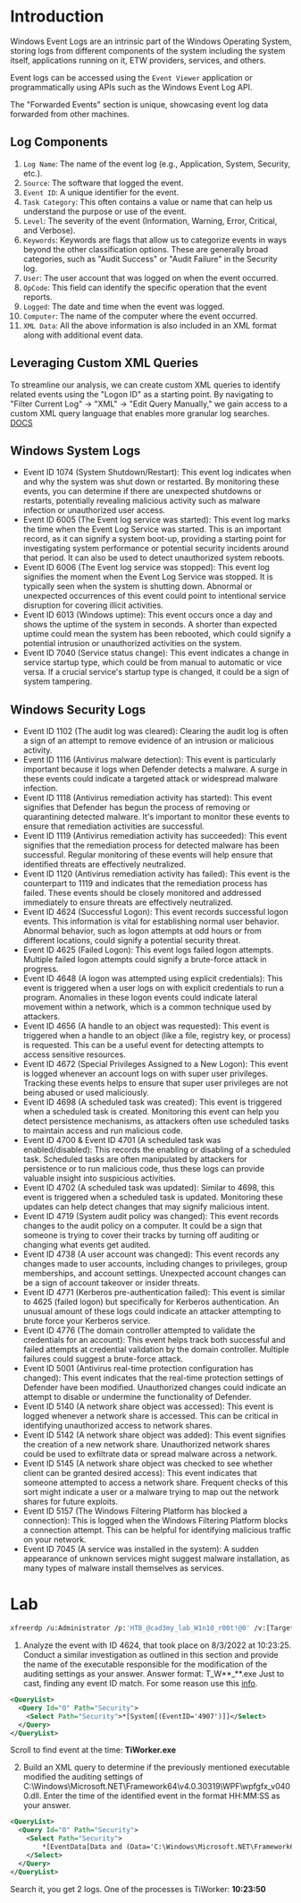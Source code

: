 # Introduction

Windows Event Logs are an intrinsic part of the Windows Operating System, storing logs from different components of the system including the system itself, applications running on it, ETW providers, services, and others.

Event logs can be accessed using the `Event Viewer` application or programmatically using APIs such as the Windows Event Log API.

The "Forwarded Events" section is unique, showcasing event log data forwarded from other machines.

## Log Components

1. `Log Name`: The name of the event log (e.g., Application, System, Security, etc.).
2. `Source`: The software that logged the event.
3. `Event ID`: A unique identifier for the event.
4. `Task Category`: This often contains a value or name that can help us understand the purpose or use of the event.
5. `Level`: The severity of the event (Information, Warning, Error, Critical, and Verbose).
6. `Keywords`: Keywords are flags that allow us to categorize events in ways beyond the other classification options. These are generally broad categories, such as "Audit Success" or "Audit Failure" in the Security log.
7. `User`: The user account that was logged on when the event occurred.
8. `OpCode`: This field can identify the specific operation that the event reports.
9. `Logged`: The date and time when the event was logged.
10. `Computer`: The name of the computer where the event occurred.
11. `XML Data`: All the above information is also included in an XML format along with additional event data.

## Leveraging Custom XML Queries

To streamline our analysis, we can create custom XML queries to identify related events using the "Logon ID" as a starting point. By navigating to "Filter Current Log" -> "XML" -> "Edit Query Manually," we gain access to a custom XML query language that enables more granular log searches.
[DOCS](https://techcommunity.microsoft.com/t5/ask-the-directory-services-team/advanced-xml-filtering-in-the-windows-event-viewer/ba-p/399761)

## Windows System Logs

- Event ID 1074 (System Shutdown/Restart): This event log indicates when and why the system was shut down or restarted. By monitoring these events, you can determine if there are unexpected shutdowns or restarts, potentially revealing malicious activity such as malware infection or unauthorized user access.
- Event ID 6005 (The Event log service was started): This event log marks the time when the Event Log Service was started. This is an important record, as it can signify a system boot-up, providing a starting point for investigating system performance or potential security incidents around that period. It can also be used to detect unauthorized system reboots.
- Event ID 6006 (The Event log service was stopped): This event log signifies the moment when the Event Log Service was stopped. It is typically seen when the system is shutting down. Abnormal or unexpected occurrences of this event could point to intentional service disruption for covering illicit activities.
- Event ID 6013 (Windows uptime): This event occurs once a day and shows the uptime of the system in seconds. A shorter than expected uptime could mean the system has been rebooted, which could signify a potential intrusion or unauthorized activities on the system.
- Event ID 7040 (Service status change): This event indicates a change in service startup type, which could be from manual to automatic or vice versa. If a crucial service's startup type is changed, it could be a sign of system tampering.

## Windows Security Logs

- Event ID 1102 (The audit log was cleared): Clearing the audit log is often a sign of an attempt to remove evidence of an intrusion or malicious activity.
- Event ID 1116 (Antivirus malware detection): This event is particularly important because it logs when Defender detects a malware. A surge in these events could indicate a targeted attack or widespread malware infection.
- Event ID 1118 (Antivirus remediation activity has started): This event signifies that Defender has begun the process of removing or quarantining detected malware. It's important to monitor these events to ensure that remediation activities are successful.
- Event ID 1119 (Antivirus remediation activity has succeeded): This event signifies that the remediation process for detected malware has been successful. Regular monitoring of these events will help ensure that identified threats are effectively neutralized.
- Event ID 1120 (Antivirus remediation activity has failed): This event is the counterpart to 1119 and indicates that the remediation process has failed. These events should be closely monitored and addressed immediately to ensure threats are effectively neutralized.
- Event ID 4624 (Successful Logon): This event records successful logon events. This information is vital for establishing normal user behavior. Abnormal behavior, such as logon attempts at odd hours or from different locations, could signify a potential security threat.
- Event ID 4625 (Failed Logon): This event logs failed logon attempts. Multiple failed logon attempts could signify a brute-force attack in progress.
- Event ID 4648 (A logon was attempted using explicit credentials): This event is triggered when a user logs on with explicit credentials to run a program. Anomalies in these logon events could indicate lateral movement within a network, which is a common technique used by attackers.
- Event ID 4656 (A handle to an object was requested): This event is triggered when a handle to an object (like a file, registry key, or process) is requested. This can be a useful event for detecting attempts to access sensitive resources.
- Event ID 4672 (Special Privileges Assigned to a New Logon): This event is logged whenever an account logs on with super user privileges. Tracking these events helps to ensure that super user privileges are not being abused or used maliciously.
- Event ID 4698 (A scheduled task was created): This event is triggered when a scheduled task is created. Monitoring this event can help you detect persistence mechanisms, as attackers often use scheduled tasks to maintain access and run malicious code.
- Event ID 4700 & Event ID 4701 (A scheduled task was enabled/disabled): This records the enabling or disabling of a scheduled task. Scheduled tasks are often manipulated by attackers for persistence or to run malicious code, thus these logs can provide valuable insight into suspicious activities.
- Event ID 4702 (A scheduled task was updated): Similar to 4698, this event is triggered when a scheduled task is updated. Monitoring these updates can help detect changes that may signify malicious intent.
- Event ID 4719 (System audit policy was changed): This event records changes to the audit policy on a computer. It could be a sign that someone is trying to cover their tracks by turning off auditing or changing what events get audited.
- Event ID 4738 (A user account was changed): This event records any changes made to user accounts, including changes to privileges, group memberships, and account settings. Unexpected account changes can be a sign of account takeover or insider threats.
- Event ID 4771 (Kerberos pre-authentication failed): This event is similar to 4625 (failed logon) but specifically for Kerberos authentication. An unusual amount of these logs could indicate an attacker attempting to brute force your Kerberos service.
- Event ID 4776 (The domain controller attempted to validate the credentials for an account): This event helps track both successful and failed attempts at credential validation by the domain controller. Multiple failures could suggest a brute-force attack.
- Event ID 5001 (Antivirus real-time protection configuration has changed): This event indicates that the real-time protection settings of Defender have been modified. Unauthorized changes could indicate an attempt to disable or undermine the functionality of Defender.
- Event ID 5140 (A network share object was accessed): This event is logged whenever a network share is accessed. This can be critical in identifying unauthorized access to network shares.
- Event ID 5142 (A network share object was added): This event signifies the creation of a new network share. Unauthorized network shares could be used to exfiltrate data or spread malware across a network.
- Event ID 5145 (A network share object was checked to see whether client can be granted desired access): This event indicates that someone attempted to access a network share. Frequent checks of this sort might indicate a user or a malware trying to map out the network shares for future exploits.
- Event ID 5157 (The Windows Filtering Platform has blocked a connection): This is logged when the Windows Filtering Platform blocks a connection attempt. This can be helpful for identifying malicious traffic on your network.
- Event ID 7045 (A service was installed in the system): A sudden appearance of unknown services might suggest malware installation, as many types of malware install themselves as services.

# Lab

```sh
xfreerdp /u:Administrator /p:'HTB_@cad3my_lab_W1n10_r00t!@0' /v:[Target IP] /dynamic-resolution
```

1. Analyze the event with ID 4624, that took place on 8/3/2022 at 10:23:25. Conduct a similar investigation as outlined in this section and provide the name of the executable responsible for the modification of the auditing settings as your answer. Answer format: T_W**\_**.exe
   Just to cast, finding any event ID match. For some reason use this [info](https://forum.hackthebox.com/t/windows-event-logs-finding-evil-mini-module/295357).

```xml
<QueryList>
  <Query Id="0" Path="Security">
    <Select Path="Security">*[System[(EventID='4907')]]</Select>
  </Query>
</QueryList>
```

Scroll to find event at the time: **TiWorker.exe**

2. Build an XML query to determine if the previously mentioned executable modified the auditing settings of C:\Windows\Microsoft.NET\Framework64\v4.0.30319\WPF\wpfgfx_v0400.dll. Enter the time of the identified event in the format HH:MM:SS as your answer.

```xml
<QueryList>
  <Query Id="0" Path="Security">
    <Select Path="Security">
        *[EventData[Data and (Data='C:\Windows\Microsoft.NET\Framework64\v4.0.30319\WPF\wpfgfx_v0400.dll')]
    </Select>
  </Query>
</QueryList>
```

Search it, you get 2 logs. One of the processes is TiWorker: **10:23:50**
